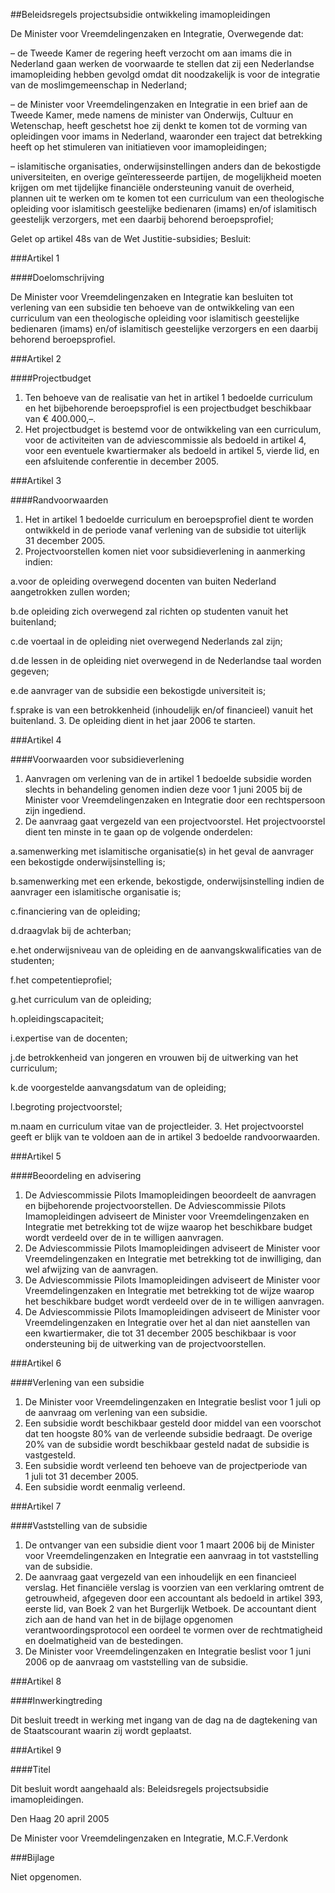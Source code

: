 <meta http-equiv='Content-Type' content='text/html; charset=utf-8' />

##Beleidsregels projectsubsidie ontwikkeling imamopleidingen

De Minister voor Vreemdelingenzaken en Integratie,
Overwegende dat:

– de Tweede Kamer de regering heeft verzocht om aan imams die in Nederland gaan werken de voorwaarde te stellen dat zij een Nederlandse imamopleiding hebben gevolgd omdat dit noodzakelijk is voor de integratie van de moslimgemeenschap in Nederland;

– de Minister voor Vreemdelingenzaken en Integratie in een brief aan de Tweede Kamer, mede namens de minister van Onderwijs, Cultuur en Wetenschap, heeft geschetst hoe zij denkt te komen tot de vorming van opleidingen voor imams in Nederland, waaronder een traject dat betrekking heeft op het stimuleren van initiatieven voor imamopleidingen;

– islamitische organisaties, onderwijsinstellingen anders dan de bekostigde universiteiten, en overige geïnteresseerde partijen, de mogelijkheid moeten krijgen om met tijdelijke financiële ondersteuning vanuit de overheid, plannen uit te werken om te komen tot een curriculum van een theologische opleiding voor islamitisch geestelijke bedienaren (imams) en/of islamitisch geestelijk verzorgers, met een daarbij behorend beroepsprofiel;

Gelet op artikel 48s van de Wet Justitie-subsidies;
Besluit:

###Artikel 1 

####Doelomschrijving

De Minister voor Vreemdelingenzaken en Integratie kan besluiten tot verlening van een subsidie ten behoeve van de ontwikkeling van een curriculum van een theologische opleiding voor islamitisch geestelijke bedienaren (imams) en/of islamitisch geestelijke verzorgers en een daarbij behorend beroepsprofiel.

###Artikel 2 

####Projectbudget

1. Ten behoeve van de realisatie van het in artikel 1 bedoelde curriculum en het bijbehorende beroepsprofiel is een projectbudget beschikbaar van € 400.000,–.
2. Het projectbudget is bestemd voor de ontwikkeling van een curriculum, voor de activiteiten van de adviescommissie als bedoeld in artikel 4, voor een eventuele kwartiermaker als bedoeld in artikel 5, vierde lid, en een afsluitende conferentie in december 2005.

###Artikel 3 

####Randvoorwaarden

1. Het in artikel 1 bedoelde curriculum en beroepsprofiel dient te worden ontwikkeld in de periode vanaf verlening van de subsidie tot uiterlijk 31 december 2005.
2. Projectvoorstellen komen niet voor subsidieverlening in aanmerking indien:

a.voor de opleiding overwegend docenten van buiten Nederland aangetrokken zullen worden;

b.de opleiding zich overwegend zal richten op studenten vanuit het buitenland;

c.de voertaal in de opleiding niet overwegend Nederlands zal zijn;

d.de lessen in de opleiding niet overwegend in de Nederlandse taal worden gegeven;

e.de aanvrager van de subsidie een bekostigde universiteit is;

f.sprake is van een betrokkenheid (inhoudelijk en/of financieel) vanuit het buitenland.
3. De opleiding dient in het jaar 2006 te starten.

###Artikel 4 

####Voorwaarden voor subsidieverlening

1. Aanvragen om verlening van de in artikel 1 bedoelde subsidie worden slechts in behandeling genomen indien deze voor 1 juni 2005 bij de Minister voor Vreemdelingenzaken en Integratie door een rechtspersoon zijn ingediend.
2. De aanvraag gaat vergezeld van een projectvoorstel. Het projectvoorstel dient ten minste in te gaan op de volgende onderdelen:

a.samenwerking met islamitische organisatie(s) in het geval de aanvrager een bekostigde onderwijsinstelling is;

b.samenwerking met een erkende, bekostigde, onderwijsinstelling indien de aanvrager een islamitische organisatie is;

c.financiering van de opleiding;

d.draagvlak bij de achterban;

e.het onderwijsniveau van de opleiding en de aanvangskwalificaties van de studenten;

f.het competentieprofiel;

g.het curriculum van de opleiding;

h.opleidingscapaciteit;

i.expertise van de docenten;

j.de betrokkenheid van jongeren en vrouwen bij de uitwerking van het curriculum;

k.de voorgestelde aanvangsdatum van de opleiding;

l.begroting projectvoorstel;

m.naam en curriculum vitae van de projectleider.
3. Het projectvoorstel geeft er blijk van te voldoen aan de in artikel 3 bedoelde randvoorwaarden.

###Artikel 5 

####Beoordeling en advisering

1. De Adviescommissie Pilots Imamopleidingen beoordeelt de aanvragen en bijbehorende projectvoorstellen. De Adviescommissie Pilots Imamopleidingen adviseert de Minister voor Vreemdelingenzaken en Integratie met betrekking tot de wijze waarop het beschikbare budget wordt verdeeld over de in te willigen aanvragen.
2. De Adviescommissie Pilots Imamopleidingen adviseert de Minister voor Vreemdelingenzaken en Integratie met betrekking tot de inwilliging, dan wel afwijzing van de aanvragen.
3. De Adviescommissie Pilots Imamopleidingen adviseert de Minister voor Vreemdelingenzaken en Integratie met betrekking tot de wijze waarop het beschikbare budget wordt verdeeld over de in te willigen aanvragen.
4. De Adviescommissie Pilots Imamopleidingen adviseert de Minister voor Vreemdelingenzaken en Integratie over het al dan niet aanstellen van een kwartiermaker, die tot 31 december 2005 beschikbaar is voor ondersteuning bij de uitwerking van de projectvoorstellen.

###Artikel 6 

####Verlening van een subsidie

1. De Minister voor Vreemdelingenzaken en Integratie beslist voor 1 juli op de aanvraag om verlening van een subsidie.
2. Een subsidie wordt beschikbaar gesteld door middel van een voorschot dat ten hoogste 80% van de verleende subsidie bedraagt. De overige 20% van de subsidie wordt beschikbaar gesteld nadat de subsidie is vastgesteld.
3. Een subsidie wordt verleend ten behoeve van de projectperiode van 1 juli tot 31 december 2005.
4. Een subsidie wordt eenmalig verleend.

###Artikel 7 

####Vaststelling van de subsidie

1. De ontvanger van een subsidie dient voor 1 maart 2006 bij de Minister voor Vreemdelingenzaken en Integratie een aanvraag in tot vaststelling van de subsidie.
2. De aanvraag gaat vergezeld van een inhoudelijk en een financieel verslag. Het financiële verslag is voorzien van een verklaring omtrent de getrouwheid, afgegeven door een accountant als bedoeld in artikel 393, eerste lid, van Boek 2 van het Burgerlijk Wetboek. De accountant dient zich aan de hand van het in de bijlage opgenomen verantwoordingsprotocol een oordeel te vormen over de rechtmatigheid en doelmatigheid van de bestedingen.
3. De Minister voor Vreemdelingenzaken en Integratie beslist voor 1 juni 2006 op de aanvraag om vaststelling van de subsidie.

###Artikel 8 

####Inwerkingtreding

Dit besluit treedt in werking met ingang van de dag na de dagtekening van de Staatscourant waarin zij wordt geplaatst.

###Artikel 9 

####Titel

Dit besluit wordt aangehaald als: Beleidsregels projectsubsidie imamopleidingen.

Den Haag
20 april 2005

De 
Minister voor Vreemdelingenzaken en Integratie,
M.C.F.Verdonk

###Bijlage 

Niet opgenomen.
